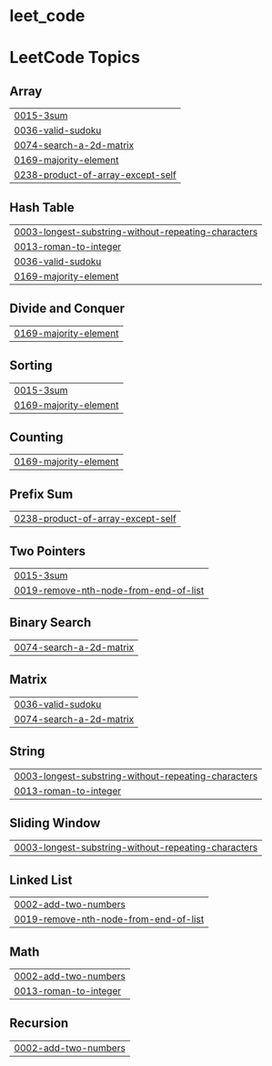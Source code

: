 # leet_code
<!---LeetCode Topics Start-->
# LeetCode Topics
## Array
|  |
| ------- |
| [0015-3sum](https://github.com/Chaeun26/leet_code/tree/master/0015-3sum) |
| [0036-valid-sudoku](https://github.com/Chaeun26/leet_code/tree/master/0036-valid-sudoku) |
| [0074-search-a-2d-matrix](https://github.com/Chaeun26/leet_code/tree/master/0074-search-a-2d-matrix) |
| [0169-majority-element](https://github.com/Chaeun26/leet_code/tree/master/0169-majority-element) |
| [0238-product-of-array-except-self](https://github.com/Chaeun26/leet_code/tree/master/0238-product-of-array-except-self) |
## Hash Table
|  |
| ------- |
| [0003-longest-substring-without-repeating-characters](https://github.com/Chaeun26/leet_code/tree/master/0003-longest-substring-without-repeating-characters) |
| [0013-roman-to-integer](https://github.com/Chaeun26/leet_code/tree/master/0013-roman-to-integer) |
| [0036-valid-sudoku](https://github.com/Chaeun26/leet_code/tree/master/0036-valid-sudoku) |
| [0169-majority-element](https://github.com/Chaeun26/leet_code/tree/master/0169-majority-element) |
## Divide and Conquer
|  |
| ------- |
| [0169-majority-element](https://github.com/Chaeun26/leet_code/tree/master/0169-majority-element) |
## Sorting
|  |
| ------- |
| [0015-3sum](https://github.com/Chaeun26/leet_code/tree/master/0015-3sum) |
| [0169-majority-element](https://github.com/Chaeun26/leet_code/tree/master/0169-majority-element) |
## Counting
|  |
| ------- |
| [0169-majority-element](https://github.com/Chaeun26/leet_code/tree/master/0169-majority-element) |
## Prefix Sum
|  |
| ------- |
| [0238-product-of-array-except-self](https://github.com/Chaeun26/leet_code/tree/master/0238-product-of-array-except-self) |
## Two Pointers
|  |
| ------- |
| [0015-3sum](https://github.com/Chaeun26/leet_code/tree/master/0015-3sum) |
| [0019-remove-nth-node-from-end-of-list](https://github.com/Chaeun26/leet_code/tree/master/0019-remove-nth-node-from-end-of-list) |
## Binary Search
|  |
| ------- |
| [0074-search-a-2d-matrix](https://github.com/Chaeun26/leet_code/tree/master/0074-search-a-2d-matrix) |
## Matrix
|  |
| ------- |
| [0036-valid-sudoku](https://github.com/Chaeun26/leet_code/tree/master/0036-valid-sudoku) |
| [0074-search-a-2d-matrix](https://github.com/Chaeun26/leet_code/tree/master/0074-search-a-2d-matrix) |
## String
|  |
| ------- |
| [0003-longest-substring-without-repeating-characters](https://github.com/Chaeun26/leet_code/tree/master/0003-longest-substring-without-repeating-characters) |
| [0013-roman-to-integer](https://github.com/Chaeun26/leet_code/tree/master/0013-roman-to-integer) |
## Sliding Window
|  |
| ------- |
| [0003-longest-substring-without-repeating-characters](https://github.com/Chaeun26/leet_code/tree/master/0003-longest-substring-without-repeating-characters) |
## Linked List
|  |
| ------- |
| [0002-add-two-numbers](https://github.com/Chaeun26/leet_code/tree/master/0002-add-two-numbers) |
| [0019-remove-nth-node-from-end-of-list](https://github.com/Chaeun26/leet_code/tree/master/0019-remove-nth-node-from-end-of-list) |
## Math
|  |
| ------- |
| [0002-add-two-numbers](https://github.com/Chaeun26/leet_code/tree/master/0002-add-two-numbers) |
| [0013-roman-to-integer](https://github.com/Chaeun26/leet_code/tree/master/0013-roman-to-integer) |
## Recursion
|  |
| ------- |
| [0002-add-two-numbers](https://github.com/Chaeun26/leet_code/tree/master/0002-add-two-numbers) |
<!---LeetCode Topics End-->